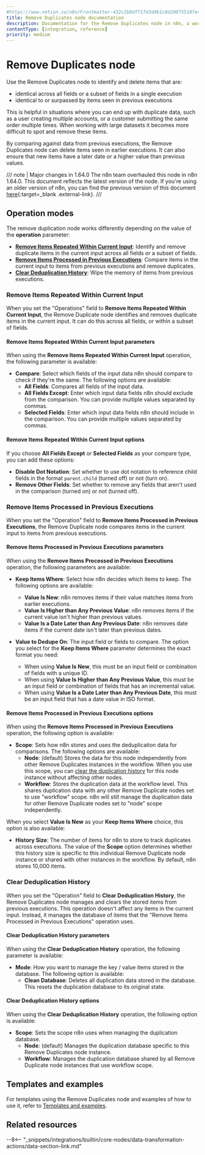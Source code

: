 ```yaml
---
#https://www.notion.so/n8n/Frontmatter-432c2b8dff1f43d4b1c8d20075510fe4
title: Remove Duplicates node documentation
description: Documentation for the Remove Duplicates node in n8n, a workflow automation platform. Includes guidance on usage and links to examples.
contentType: [integration, reference]
priority: medium
---
```


# Remove Duplicates node

Use the Remove Duplicates node to identify and delete items that are:

* identical across all fields or a subset of fields in a single execution
* identical to or surpassed by items seen in previous executions

This is helpful in situations where you can end up with duplicate data, such as a user creating multiple accounts, or a customer submitting the same order multiple times. When working with large datasets it becomes more difficult to spot and remove these items.

By comparing against data from previous executions, the Remove Duplicates node can  delete items seen in earlier executions. It can also ensure that new items have a later date or a higher value than previous values.

/// note | Major changes in 1.64.0
The n8n team overhauled this node in n8n 1.64.0. This document reflects the latest version of the node. If you're using an older version of n8n, you can find the previous version of this document [here](https://github.com/n8n-io/n8n-docs/blob/7a66308290e6e5b104fcb82a3beafa0d6987df36/docs/integrations/builtin/core-nodes/n8n-nodes-base.removeduplicates.md){:target=_blank .external-link}.
///

## Operation modes

The remove duplication node works differently depending on the value of the **operation** parameter:

* **[Remove Items Repeated Within Current Input](#remove-items-repeated-within-current-input)**: Identify and remove duplicate items in the current input across all fields or a subset of fields.
* **[Remove Items Processed in Previous Executions](#remove-items-processed-in-previous-executions)**: Compare items in the current input to items from previous executions and remove duplicates.
* **[Clear Deduplication History](#clear-deduplication-history)**: Wipe the memory of items from previous executions.

### Remove Items Repeated Within Current Input

When you set the "Operations" field to **Remove Items Repeated Within Current Input**, the Remove Duplicate node identifies and removes duplicate items in the current input. It can do this across all fields, or within a subset of fields.

#### Remove Items Repeated Within Current Input parameters

When using the **Remove Items Repeated Within Current Input** operation, the following parameter is available:

* **Compare**: Select which fields of the input data n8n should compare to check if they're the same. The following options are available:
	* **All Fields**: Compares all fields of the input data.
	* **All Fields Except**: Enter which input data fields n8n should exclude from the comparison. You can provide multiple values separated by commas.
	* **Selected Fields**: Enter which input data fields n8n should include in the comparison. You can provide multiple values separated by commas.

#### Remove Items Repeated Within Current Input options

If you choose **All Fields Except** or **Selected Fields** as your compare type, you can add these options:

* **Disable Dot Notation**: Set whether to use dot notation to reference child fields in the format `parent.child` (turned off) or not (turn on).
* **Remove Other Fields**: Set whether to remove any fields that aren't used in the comparison (turned on) or not (turned off).

### Remove Items Processed in Previous Executions

When you set the "Operation" field to **Remove Items Processed in Previous Executions**, the Remove Duplicate node compares items in the current input to items from previous executions.

#### Remove Items Processed in Previous Executions parameters

When using the **Remove Items Processed in Previous Executions** operation, the following parameters are available:

* **Keep Items Where**: Select how n8n decides which items to keep. The following options are available:
	* **Value Is New**: n8n removes items if their value matches items from earlier executions.
	* **Value Is Higher than Any Previous Value**: n8n removes items if the current value isn't higher than previous values.
	* **Value Is a Date Later than Any Previous Date**: n8n removes date items if the current date isn't later than previous dates.

* **Value to Dedupe On**: The input field or fields to compare. The option you select for the **Keep Items Where** parameter determines the exact format you need:
	* When using **Value Is New**, this must be an input field or combination of fields with a unique ID.
	* When using **Value Is Higher than Any Previous Value**, this must be an input field or combination of fields that has an incremental value.
	* When using **Value Is a Date Later than Any Previous Date**, this must be an input field that has a date value in ISO format.

#### Remove Items Processed in Previous Executions options

When using the **Remove Items Processed in Previous Executions** operation, the following option is available:

* **Scope**: Sets how n8n stores and uses the deduplication data for comparisons. The following options are available:
	* **Node**: (default) Stores the data for this node independently from other Remove Duplicates instances in the workflow. When you use this scope, you can [clear the duplication history](#clear-deduplication-history) for this node instance without affecting other nodes.
	* **Workflow**: Stores the duplication data at the workflow level. This shares duplication data with any other Remove Duplicate nodes set to use "workflow" scope.  n8n will still manage the duplication data for other Remove Duplicate nodes set to "node" scope independently.

When you select **Value Is New** as your **Keep Items Where** choice, this option is also available:

* **History Size**: The number of items for n8n to store to track duplicates across executions. The value of the **Scope** option determines whether this history size is specific to this individual Remove Duplicate node instance or shared with other instances in the workflow. By default, n8n stores 10,000 items.

### Clear Deduplication History

When you set the "Operation" field to **Clear Deduplication History**, the Remove Duplicates node manages and clears the stored items from previous executions. This operation doesn't affect any items in the current input. Instead, it manages the database of items that the "Remove Items Processed in Previous Executions" operation uses.

#### Clear Deduplication History parameters

When using the **Clear Deduplication History** operation, the following parameter is available:

* **Mode**: How you want to manage the key / value items stored in the database. The following option is available:
	* **Clean Database**: Deletes all duplication data stored in the database. This resets the duplication database to its original state.

#### Clear Deduplication History options

When using the **Clear Deduplication History** operation, the following option is available:

* **Scope**: Sets the scope n8n uses when managing the duplication database.
	* **Node**: (default) Manages the duplication database specific to this Remove Duplicates node instance.
	* **Workflow**: Manages the duplication database shared by all Remove Duplicate node instances that use workflow scope.

## Templates and examples

For templates using the Remove Duplicates node and examples of how to use it, refer to [Templates and examples](/integrations/builtin/core-nodes/n8n-nodes-base.removeduplicates/templates-and-examples/).

## Related resources

--8<-- "_snippets/integrations/builtin/core-nodes/data-transformation-actions/data-section-link.md"
